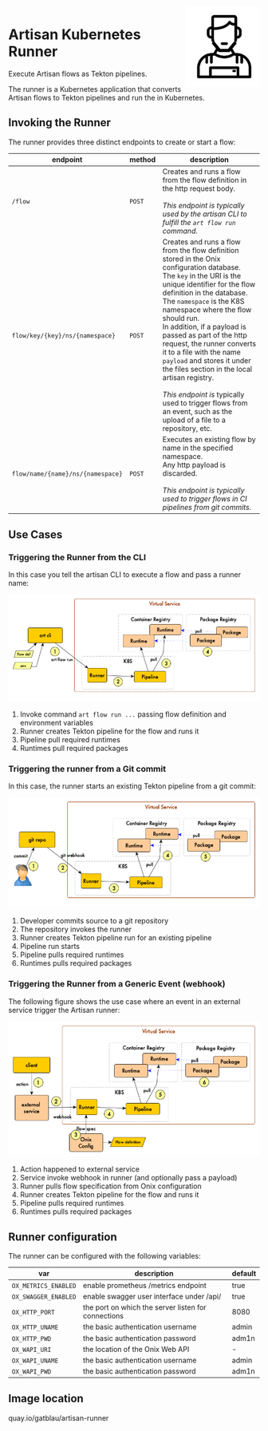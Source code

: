 <img src="https://github.com/gatblau/artisan/raw/master/artisan.png" width="150" align="right"/>

# Artisan Kubernetes Runner

Execute Artisan flows as Tekton pipelines.

The runner is a Kubernetes application that converts Artisan flows to Tekton pipelines and run the in Kubernetes.

## Invoking the Runner

The runner provides three distinct endpoints to create or start a flow:

| endpoint | method | description |
|---|---|---|
| `/flow` | `POST` | Creates and runs a flow from the flow definition in the http request body. <br><br>*This endpoint is typically used by the artisan CLI to fulfill the `art flow run` command*. |
| `flow/key/{key}/ns/{namespace}` | `POST` | Creates and runs a flow from the flow definition stored in the Onix configuration database. <br>The `key` in the URI is the unique identifier for the flow definition in the database. The `namespace` is the K8S namespace where the flow should run. <br>In addition, if a payload is passed as part of the http request, the runner converts it to a file with the name `payload` and stores it under the files section in the local artisan registry. <br><br>*This endpoint is* typically used to trigger flows from an event, such as the upload of a file to a repository, etc. |
| `flow/name/{name}/ns/{namespace}` | `POST` | Executes an existing flow by name in the specified namespace. <br>Any http payload is discarded. <br><br>*This endpoint is typically used to trigger flows in CI pipelines from git commits.*|

## Use Cases

### Triggering the Runner from the CLI

In this case you tell the artisan CLI to execute a flow and pass a runner name:

![cli driven](img/cli_driven.png)

1. Invoke command `art flow run ...` passing flow definition and environment variables
2. Runner creates Tekton pipeline for the flow and runs it
3. Pipeline pull required runtimes
4. Runtimes pull required packages

### Triggering the runner from a Git commit

In this case, the runner starts an existing Tekton pipeline from a git commit:

![commit driven](img/commit_driven.png)

1. Developer commits source to a git repository
2. The repository invokes the runner
3. Runner creates Tekton pipeline run for an existing pipeline
4. Pipeline run starts
5. Pipeline pulls required runtimes
6. Runtimes pulls required packages

### Triggering the Runner from a Generic Event (webhook)

The following figure shows the use case where an event in an external service trigger the Artisan runner:

![event driven](img/event_driven.png)

1. Action happened to external service
2. Service invoke webhook in runner (and optionally pass a payload)
3. Runner pulls flow specification from Onix configuration
4. Runner creates Tekton pipeline for the flow and runs it
5. Pipeline pulls required runtimes
6. Runtimes pulls required packages

## Runner configuration

The runner can be configured with the following variables:

| var | description | default |
|---|---|---|
| `OX_METRICS_ENABLED` | enable prometheus /metrics endpoint | true |
| `OX_SWAGGER_ENABLED` | enable swagger user interface under /api/ | true |
| `OX_HTTP_PORT` | the port on which the server listen for connections | 8080 |
| `OX_HTTP_UNAME` | the basic authentication username | admin |
| `OX_HTTP_PWD` | the basic authentication password | adm1n |
| `OX_WAPI_URI` | the location of the Onix Web API | - |
| `OX_WAPI_UNAME` | the basic authentication username | admin |
| `OX_WAPI_PWD` | the basic authentication password | adm1n |

## Image location

quay.io/gatblau/artisan-runner